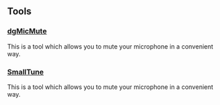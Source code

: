 ## Tools
### [dgMicMute](dgMicMute/)
This is a tool which allows you to mute your microphone in a convenient way.

### [SmallTune](SmallTune/)
This is a tool which allows you to mute your microphone in a convenient way.
